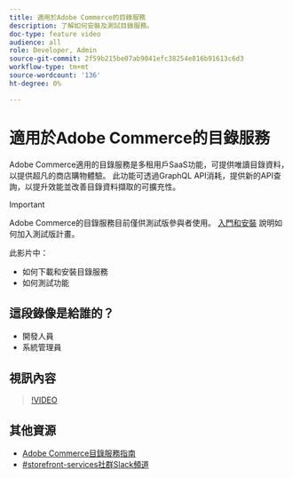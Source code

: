 ```yaml
---
title: 適用於Adobe Commerce的目錄服務
description: 了解如何安裝及測試目錄服務。
doc-type: feature video
audience: all
role: Developer, Admin
source-git-commit: 2f59b215be07ab9041efc38254e816b91613c6d3
workflow-type: tm+mt
source-wordcount: '136'
ht-degree: 0%

---
```


# 適用於Adobe Commerce的目錄服務

Adobe Commerce適用的目錄服務是多租用戶SaaS功能，可提供唯讀目錄資料，以提供超凡的商店購物體驗。 此功能可透過GraphQL API消耗，提供新的API查詢，以提升效能並改善目錄資料擷取的可擴充性。

>[!IMPORTANT]
>
>Adobe Commerce的目錄服務目前僅供測試版參與者使用。 [入門和安裝](https://experienceleague.adobe.com/docs/commerce-merchant-services/catalog-service/installation.html) 說明如何加入測試版計畫。

此影片中：

- 如何下載和安裝目錄服務
- 如何測試功能

## 這段錄像是給誰的？

- 開發人員
- 系統管理員

## 視訊內容

>[!VIDEO](https://video.tv.adobe.com/v/3409390?quality=12&learn=on)

## 其他資源

- [Adobe Commerce目錄服務指南](https://experienceleague.adobe.com/docs/commerce-merchant-services/catalog-service/guide-overview.html)
- [#storefront-services社群Slack頻道](https://magentocommeng.slack.com/?redir=%2Farchives%2FC03HVPG8RS4)